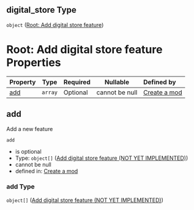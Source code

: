 ## digital_store Type

`object` ([Root: Add digital store feature](generic-properties-root-add-digital-store-feature.md))

# Root: Add digital store feature Properties

| Property    | Type    | Required | Nullable       | Defined by                                                                                                                                                                                 |
| :---------- | ------- | -------- | -------------- | :----------------------------------------------------------------------------------------------------------------------------------------------------------------------------------------- |
| [add](#add) | `array` | Optional | cannot be null | [Create a mod](generic-properties-root-add-digital-store-feature-properties-add-digital-store.md "http&#x3A;//www.city-game-studio.com/mod.json#/properties/digital_store/properties/add") |

## add

Add a new feature


`add`

-   is optional
-   Type: `object[]` ([Add digital store feature (NOT YET IMPLEMENTED)](generic-properties-root-add-digital-store-feature-properties-add-digital-store-add-digital-store-feature-not-yet-implemented.md))
-   cannot be null
-   defined in: [Create a mod](generic-properties-root-add-digital-store-feature-properties-add-digital-store.md "http&#x3A;//www.city-game-studio.com/mod.json#/properties/digital_store/properties/add")

### add Type

`object[]` ([Add digital store feature (NOT YET IMPLEMENTED)](generic-properties-root-add-digital-store-feature-properties-add-digital-store-add-digital-store-feature-not-yet-implemented.md))
